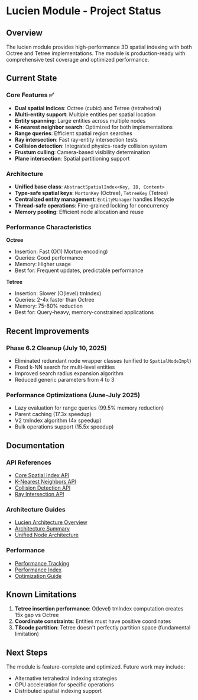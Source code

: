 # Lucien Module - Project Status

## Overview

The lucien module provides high-performance 3D spatial indexing with both Octree and Tetree implementations. The module is production-ready with comprehensive test coverage and optimized performance.

## Current State

### Core Features ✅
- **Dual spatial indices**: Octree (cubic) and Tetree (tetrahedral)
- **Multi-entity support**: Multiple entities per spatial location
- **Entity spanning**: Large entities across multiple nodes
- **K-nearest neighbor search**: Optimized for both implementations
- **Range queries**: Efficient spatial region searches
- **Ray intersection**: Fast ray-entity intersection tests
- **Collision detection**: Integrated physics-ready collision system
- **Frustum culling**: Camera-based visibility determination
- **Plane intersection**: Spatial partitioning support

### Architecture
- **Unified base class**: `AbstractSpatialIndex<Key, ID, Content>`
- **Type-safe spatial keys**: `MortonKey` (Octree), `TetreeKey` (Tetree)
- **Centralized entity management**: `EntityManager` handles lifecycle
- **Thread-safe operations**: Fine-grained locking for concurrency
- **Memory pooling**: Efficient node allocation and reuse

### Performance Characteristics

**Octree**
- Insertion: Fast (O(1) Morton encoding)
- Queries: Good performance
- Memory: Higher usage
- Best for: Frequent updates, predictable performance

**Tetree**
- Insertion: Slower (O(level) tmIndex)
- Queries: 2-4x faster than Octree
- Memory: 75-80% reduction
- Best for: Query-heavy, memory-constrained applications

## Recent Improvements

### Phase 6.2 Cleanup (July 10, 2025)
- Eliminated redundant node wrapper classes (unified to `SpatialNodeImpl`)
- Fixed k-NN search for multi-level entities
- Improved search radius expansion algorithm
- Reduced generic parameters from 4 to 3

### Performance Optimizations (June-July 2025)
- Lazy evaluation for range queries (99.5% memory reduction)
- Parent caching (17.3x speedup)
- V2 tmIndex algorithm (4x speedup)
- Bulk operations support (15.5x speedup)

## Documentation

### API References
- [Core Spatial Index API](./CORE_SPATIAL_INDEX_API.md)
- [K-Nearest Neighbors API](./K_NEAREST_NEIGHBORS_API.md)
- [Collision Detection API](./COLLISION_DETECTION_API.md)
- [Ray Intersection API](./RAY_INTERSECTION_API.md)

### Architecture Guides
- [Lucien Architecture Overview](./LUCIEN_ARCHITECTURE.md)
- [Architecture Summary](./ARCHITECTURE_SUMMARY.md)
- [Unified Node Architecture](./UNIFIED_SPATIAL_NODE_ARCHITECTURE.md)

### Performance
- [Performance Tracking](./PERFORMANCE_TRACKING.md)
- [Performance Index](./PERFORMANCE_INDEX.md)
- [Optimization Guide](./SPATIAL_INDEX_PERFORMANCE_GUIDE.md)

## Known Limitations

1. **Tetree insertion performance**: O(level) tmIndex computation creates 15x gap vs Octree
2. **Coordinate constraints**: Entities must have positive coordinates
3. **T8code partition**: Tetree doesn't perfectly partition space (fundamental limitation)

## Next Steps

The module is feature-complete and optimized. Future work may include:
- Alternative tetrahedral indexing strategies
- GPU acceleration for specific operations
- Distributed spatial indexing support